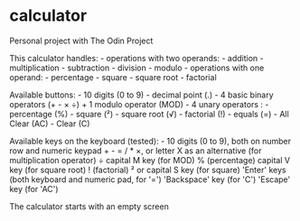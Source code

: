 # calculator
Personal project with The Odin Project

This calculator handles:
	- operations with two operands:
		- addition
		- multiplication
		- subtraction
		- division
		- modulo
	- operations with one operand:
		- percentage
		- square
		- square root
		- factorial
		
Available buttons:
	- 10 digits (0 to 9)
	- decimal point (.)
	- 4 basic binary operators (+ - × ÷) + 1 modulo operator (MOD)
	- 4 unary operators :
		- percentage (%)
		- square (²)
		- square root (√)
		- factorial (!)
	- equals (=)
	- All Clear (AC)
	- Clear (C)
	
Available keys on the keyboard (tested):
	- 10 digits (0 to 9), both on number row and numeric keypad
	+ - = / *
	×, or letter X as an alternative (for multiplication operator)
	÷
	capital M key (for MOD)
	% (percentage)
	capital V key (for square root)
	! (factorial)
	² or capital S key (for square)
	'Enter' keys (both keyboard and numeric pad, for '=')
	'Backspace' key (for 'C')
	'Escape' key (for 'AC')
	

	

The calculator starts with an empty screen
